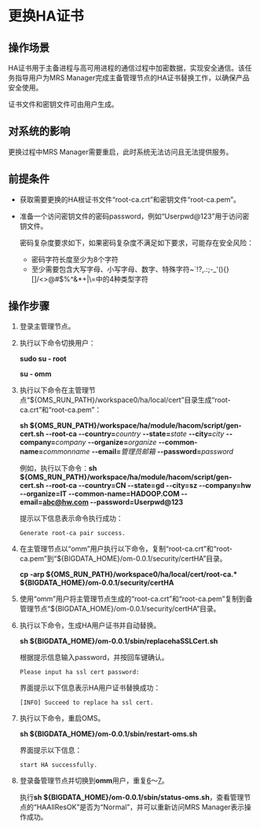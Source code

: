# 更换HA证书<a name="mrs_01_0571"></a>

## 操作场景<a name="zh-cn_topic_0042008035_section27934550113125"></a>

HA证书用于主备进程与高可用进程的通信过程中加密数据，实现安全通信。该任务指导用户为MRS Manager完成主备管理节点的HA证书替换工作，以确保产品安全使用。

证书文件和密钥文件可由用户生成。

## 对系统的影响<a name="zh-cn_topic_0042008035_section35503302113216"></a>

更换过程中MRS Manager需要重启，此时系统无法访问且无法提供服务。

## 前提条件<a name="zh-cn_topic_0042008035_section47013901113220"></a>

-   获取需要更换的HA根证书文件“root-ca.crt”和密钥文件“root-ca.pem”。
-   准备一个访问密钥文件的密码password，例如“Userpwd@123”用于访问密钥文件。

    密码复杂度要求如下，如果密码复杂度不满足如下要求，可能存在安全风险：

    -   密码字符长度至少为8个字符
    -   至少需要包含大写字母、小写字母、数字、特殊字符\~\`!?,.:;-\_'\(\)\{\}\[\]/<\>@\#$%^&\*+|\\=中的4种类型字符


## 操作步骤<a name="zh-cn_topic_0042008035_section66354921113232"></a>

1.  登录主管理节点。
2.  执行以下命令切换用户：

    **sudo su - root**

    **su - omm**

3.  执行以下命令在主管理节点“$\{OMS\_RUN\_PATH\}/workspace0/ha/local/cert”目录生成“root-ca.crt”和“root-ca.pem”：

    **sh $\{OMS\_RUN\_PATH\}/workspace/ha/module/hacom/script/gen-cert.sh --root-ca --country=**_country_ **--state=**_state_ **--city=**_city_ **--company=**_company_ **--organize=**_organize_ **--common-name=**_commonname_ **--email=**_管理员邮箱_ **--password=**_password_

    例如，执行以下命令：**sh $\{OMS\_RUN\_PATH\}/workspace/ha/module/hacom/script/gen-cert.sh --root-ca --country=CN --state=gd --city=sz --company=hw --organize=IT --common-name=HADOOP.COM --email=abc@hw.com --password=Userpwd@123**

    提示以下信息表示命令执行成功：

    ```
    Generate root-ca pair success.
    ```

4.  在主管理节点以“omm”用户执行以下命令，复制“root-ca.crt”和“root-ca.pem”到“$\{BIGDATA\_HOME\}/om-0.0.1/security/certHA”目录。

    **cp -arp $\{OMS\_RUN\_PATH\}/workspace0/ha/local/cert/root-ca.\* $\{BIGDATA\_HOME\}/om-0.0.1/security/certHA**

5.  使用“omm”用户将主管理节点生成的“root-ca.crt”和“root-ca.pem”复制到备管理节点“$\{BIGDATA\_HOME\}/om-0.0.1/security/certHA”目录。
6.  <a name="zh-cn_topic_0042008035_li61539631113353"></a>执行以下命令，生成HA用户证书并自动替换。

    **sh $\{BIGDATA\_HOME\}/om-0.0.1/sbin/replacehaSSLCert.sh**

    根据提示信息输入password，并按回车键确认。

    ```
    Please input ha ssl cert password:
    ```

    界面提示以下信息表示HA用户证书替换成功：

    ```
    [INFO] Succeed to replace ha ssl cert.
    ```

7.  <a name="zh-cn_topic_0042008035_li61839614113353"></a>执行以下命令，重启OMS。

    **sh $\{BIGDATA\_HOME\}/om-0.0.1/sbin/restart-oms.sh**

    界面提示以下信息：

    ```
    start HA successfully.
    ```

8.  登录备管理节点并切换到**omm**用户，重复[6](#zh-cn_topic_0042008035_li61539631113353)～[7](#zh-cn_topic_0042008035_li61839614113353)。

    执行**sh $\{BIGDATA\_HOME\}/om-0.0.1/sbin/status-oms.sh**，查看管理节点的“HAAllResOK”是否为“Normal”，并可以重新访问MRS Manager表示操作成功。


